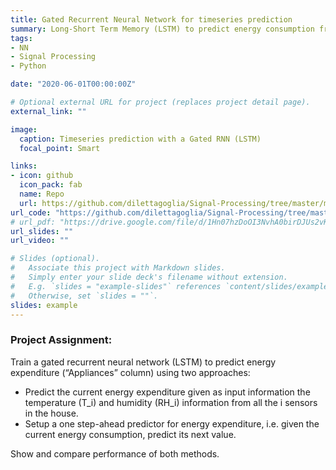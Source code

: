 ```yaml
---
title: Gated Recurrent Neural Network for timeseries prediction
summary: Long-Short Term Memory (LSTM) to predict energy consumption from multivariate timeseries.
tags:
- NN
- Signal Processing
- Python

date: "2020-06-01T00:00:00Z"

# Optional external URL for project (replaces project detail page).
external_link: ""

image:
  caption: Timeseries prediction with a Gated RNN (LSTM)
  focal_point: Smart

links:
- icon: github
  icon_pack: fab
  name: Repo
  url: https://github.com/dilettagoglia/Signal-Processing/tree/master/midterm3/midterm3
url_code: "https://github.com/dilettagoglia/Signal-Processing/tree/master/midterm3/midterm3"
# url_pdf: "https://drive.google.com/file/d/1Hn07hzDoOI3NvhA0birDJUs2vK-up1L1/view?usp=sharing"
url_slides: ""
url_video: ""

# Slides (optional).
#   Associate this project with Markdown slides.
#   Simply enter your slide deck's filename without extension.
#   E.g. `slides = "example-slides"` references `content/slides/example-slides.md`.
#   Otherwise, set `slides = ""`.
slides: example
---
```


### Project Assignment:

Train a gated recurrent neural network (LSTM) to predict energy expenditure (“Appliances” column) using two approaches:
- Predict the current energy expenditure given as input information the temperature (T_i) and humidity (RH_i) information from all the i sensors in the house.
- Setup a one step-ahead predictor for energy expenditure, i.e. given the current energy consumption, predict its next value.

Show and compare performance of both methods.
